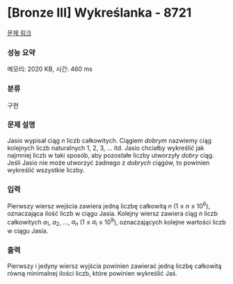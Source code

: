 # [Bronze III] Wykreślanka - 8721 

[문제 링크](https://www.acmicpc.net/problem/8721) 

### 성능 요약

메모리: 2020 KB, 시간: 460 ms

### 분류

구현

### 문제 설명

<p>Jasio wypisał ciąg <em>n</em> liczb całkowitych. Ciągiem <i>dobrym</i> nazwiemy ciąg kolejnych liczb naturalnych 1, 2, 3, ... itd. Jasio chciałby wykreślić jak najmniej liczb w taki sposób, aby pozostałe liczby utworzyły <i>dobry</i> ciąg. Jeśli Jasio nie może utworzyć żadnego z <i>dobrych</i> ciągów, to powinien wykreślić wszystkie liczby.</p>

### 입력 

 <p>Pierwszy wiersz wejścia zawiera jedną liczbę całkowitą <em>n</em> (1 ≤ <em>n</em> ≤ 10<sup>6</sup>), oznaczająca ilość liczb w ciągu Jasia. Kolejny wiersz zawiera ciąg <em>n</em> liczb całkowitych <em>a</em><sub>1</sub>, <em>a</em><sub>2</sub>, ..., <em>a<sub>n</sub></em> (1 ≤ <em>a<sub>i</sub></em> ≤ 10<sup>9</sup>), oznaczających kolejne wartości liczb w ciągu Jasia.</p>

### 출력 

 <p>Pierwszy i jedyny wiersz wyjścia powinien zawierać jedną liczbę całkowitą równą minimalnej ilości liczb, które powinien wykreślić Jaś.</p>

